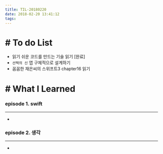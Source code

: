 ```yaml
---
title: TIL-20180220
date: 2018-02-20 13:41:12
tags: 
---
```


# # To do List

- 읽기 쉬운 코드를 만드는 기술 읽기 [완료]
- `선택의 신` 앱 구체적으로 설계하기
- 꼼꼼한 재은씨의 스위프트3 chapter16 읽기


# # What I Learned

### episode 1. swift

---

-
  
  
### episode 2. 생각
  
---

- 

